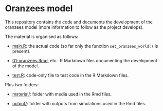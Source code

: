 # Oranzees model

This repository contains the code and documents the development of the oranzees model (more information to follow as the project develops).

The material is organised as follows:

* [main.R](main.R): the actual code (so far only the function `set_oranzees_world()` is present).

* [01-oranzees.Rmd](01-oranzees.Rmd), etc.: R Markdown files documenting the development of the model.

* [test.R](test.R): code-only file to test code in the R Markdown files.

Plus two folders:

* [material/](material): folder with media used in the Rmd files.

* [output/](output): folder with outputs from simulations used in the Rmd files.